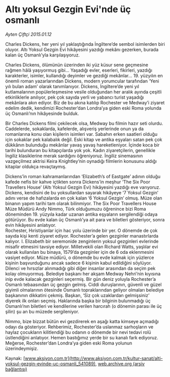 # Altı yoksul Gezgin Evi'nde üç osmanlı

*Ayten Çiftçi 2015.01.12*

<div class="pNewsDetailMainContent" itemprop="articleBody">
 <p>
  Charles Dickens, her yeni yıl yaklaştığında İngiltere’de sembol isimlerden biri oluyor. Altı Yoksul Gezgin Evi hikâyesini yazdığı mekânı gezerken, burada kalan üç Osmanlı’yla karşılaşıyoruz.
 </p>
 <p>
  Charles Dickens, ölümünün üzerinden iki yüz küsur sene geçmesine rağmen hâlâ yaşıyormuş gibi... Yaşadığı evler, eserleri, fikirleri, yazdığı karakterler, isimler, kullandığı deyimler ve gezdiği mekânlar... 19. yüzyılın en önemli roman yazarlarından Dickens, modern yorumcular tarafından ‘Yeni yılı bulan adam’ olarak tanımlanıyor. Dickens, İngiltere’de yeni yıl kutlamalarının popülerleşmesine vesile olduğundan her aralık ayında çeşitli etkinliklerle anılıyor, pek çok sayıda yerli ve yabancı turist yaşadığı mekânlara akın ediyor. Biz de bu akına katılıp Rochester ve Medway’i ziyaret edelim dedik, kendimizi Rochester’dan Londra’ya giden eski Roma yolunda üç Osmanlı’nın hikâyesinde bulduk.
 </p>
 <p>
  Bir Charles Dickens filmi çekilecek olsa, Medway bu filmin hazır seti olurdu. Caddelerde, sokaklarda, kafelerde, alışveriş yerlerinde onun ya da romanlarına konu olan kişilerin isimleri var. Sabahın erken saatleri olduğu için sokaklar pek kalabalık değil. Eski kitap ve antika eşyaları satan pek çok dükkânın bulunduğu mekânlar yavaş yavaş hareketleniyor. İçinde koca bir tarihi bulunduran bu kitapçılarda yok yok. Kadın ziyaretçilerin, genellikle İngiliz klasiklerine merak sardığını öğreniyoruz. İngiliz sinemasının vazgeçilmez aktrisi Keira Knightley’nin oynadığı filmlerin konusunu aldığı kitaplar oldukça revaçtaymış.
 </p>
 <p>
  Dickens’in roman kahramanlarından ‘Elizabeth’s of Eastgate’ adının olduğu kafede nefis bir kahve içtikten sonra Dickens’in meşhur ‘The Six Poor Travellers House’ (Altı Yoksul Gezgin Evi) hikâyesini yazdığı eve varıyoruz. Dickens, kendisini de bu yoksullardan sayarak hikâyeye ‘7 Yoksul Gezgin’ adını verse de hafızalarda en çok kalan ‘6 Yoksul Gezgin’ olmuş. Müze olan binanın yapım tarihi tam olarak bilinmiyor. The Six Poor Travellers House Müze Müdürü Andy Nimmo, Türk olduğumuzu öğrenince bizi Roma döneminden 19. yüzyıla kadar uzanan antika eşyaların sergilendiği odaya götürüyor. Bu evde kalan üç Osmanlı’ya ait para ve biletleri gösteriyor, sonra evin hikâyesini anlatıyor.
  <br>
   Rochester, Hıristiyanlar için hac yolu üzerinde bir yer. O dönemde de çok sayıda kişi kenti ziyaret ediyor. Rochester’a gelen gezginler manastırlarda kalıyor. I. Elizabeth bir seremonide zenginlerin yoksul gezginleri evlerinde misafir etmesini tavsiye ediyor. Milletvekili olan Richard Watts, yaşlılar evi olarak kullanılan bu binaya, 1579’da gezginler için de 6 oda eklenmesini vasiyet ediyor. Müze müdürü, o dönemde bu evde kalmak için yüzlerce kişinin başvurduğunu ancak sadece 6 kişinin kabul edildiğini söylüyor. Dilenci ve hırsızlar alınmadığı gibi diğer insanlar arasından da seçim pek kolay olmuyormuş. Belediye başkanı her akşam Medway Nehri’nin kıyısına inip evde kalacak gezginleri seçermiş. Bir gün deniz yoluyla Rochester’a Osmanlı tebaasından üç gezgin gelmiş. Ciddi duruşlarının, güvenli ve güzel giyimli olmalarının ötesinde Osmanlı topraklarından geliyor olmaları belediye başkanının dikkatini çekmiş. Başkan, ‘Siz çok uzaklardan gelmişsiniz’ diyerek ilk onları seçmiş. Haklarında başka bir bilginin bulunmadığı üç Osmanlı’nın biletleri ve kendilerine verilen harcırah (o dönemin parası ile üç şilin) şu an bu müzede sergileniyor.
  </br>
 </p>
 <p>
  Nimmo, bize bizzat bütün evi gezdirerek en aşağı katta kimseye açmadığı odayı da gösteriyor. Rehberimiz, Rochester’da uslanmaz sarhoşların ve haylaz çocukların kilitlendiği bu odanın o dönemde bir nevi tedavi rolü üstlendiğini anlatıyor. Hemen bastığımız yerde bir su kanalı fark ediyoruz. Meğerse, Rochester’dan Londra’ya giden eski Roma yolunun üzerindeymişiz.
 </p>
</div>


Kaynak: [www.aksiyon.com.tr](http://www.aksiyon.com.tr/kultur-sanat/alti-yoksul-gezgin-evinde-uc-osmanli_541089), [web.archive.org (arşiv bağlantısı)](http://web.archive.org/web/20150724151708/http://www.aksiyon.com.tr/kultur-sanat/alti-yoksul-gezgin-evinde-uc-osmanli_541089)
